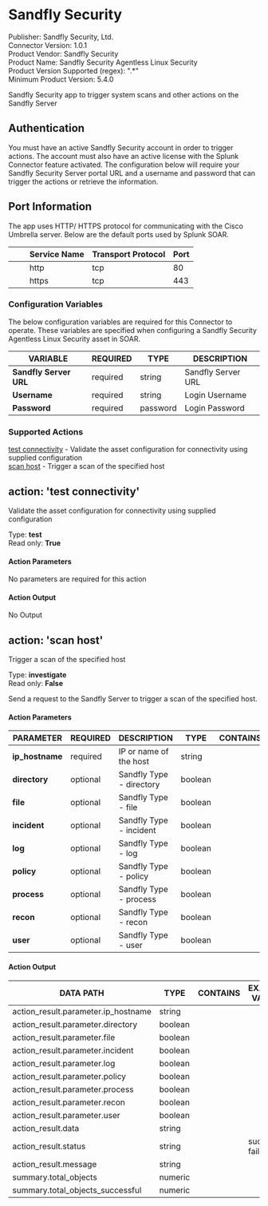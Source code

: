 [comment]: # "Auto-generated SOAR connector documentation"
# Sandfly Security

Publisher: Sandfly Security, Ltd\.  
Connector Version: 1\.0\.1  
Product Vendor: Sandfly Security  
Product Name: Sandfly Security Agentless Linux Security  
Product Version Supported (regex): "\.\*"  
Minimum Product Version: 5\.4\.0  

Sandfly Security app to trigger system scans and other actions on the Sandfly Server


## Authentication

You must have an active Sandfly Security account in order to trigger actions. The account must also
have an active license with the Splunk Connector feature activated. The configuration below will
require your Sandfly Security Server portal URL and a username and password that can trigger the
actions or retrieve the information.

## Port Information

The app uses HTTP/ HTTPS protocol for communicating with the Cisco Umbrella server. Below are the
default ports used by Splunk SOAR.

|         Service Name | Transport Protocol | Port |
|----------------------|--------------------|------|
|         http         | tcp                | 80   |
|         https        | tcp                | 443  |


### Configuration Variables
The below configuration variables are required for this Connector to operate.  These variables are specified when configuring a Sandfly Security Agentless Linux Security asset in SOAR.

VARIABLE | REQUIRED | TYPE | DESCRIPTION
-------- | -------- | ---- | -----------
**Sandfly Server URL** |  required  | string | Sandfly Server URL
**Username** |  required  | string | Login Username
**Password** |  required  | password | Login Password

### Supported Actions  
[test connectivity](#action-test-connectivity) - Validate the asset configuration for connectivity using supplied configuration  
[scan host](#action-scan-host) - Trigger a scan of the specified host  

## action: 'test connectivity'
Validate the asset configuration for connectivity using supplied configuration

Type: **test**  
Read only: **True**

#### Action Parameters
No parameters are required for this action

#### Action Output
No Output  

## action: 'scan host'
Trigger a scan of the specified host

Type: **investigate**  
Read only: **False**

Send a request to the Sandfly Server to trigger a scan of the specified host\.

#### Action Parameters
PARAMETER | REQUIRED | DESCRIPTION | TYPE | CONTAINS
--------- | -------- | ----------- | ---- | --------
**ip\_hostname** |  required  | IP or name of the host | string | 
**directory** |  optional  | Sandfly Type \- directory | boolean | 
**file** |  optional  | Sandfly Type \- file | boolean | 
**incident** |  optional  | Sandfly Type \- incident | boolean | 
**log** |  optional  | Sandfly Type \- log | boolean | 
**policy** |  optional  | Sandfly Type \- policy | boolean | 
**process** |  optional  | Sandfly Type \- process | boolean | 
**recon** |  optional  | Sandfly Type \- recon | boolean | 
**user** |  optional  | Sandfly Type \- user | boolean | 

#### Action Output
DATA PATH | TYPE | CONTAINS | EXAMPLE VALUES
--------- | ---- | -------- | --------------
action\_result\.parameter\.ip\_hostname | string |  |  
action\_result\.parameter\.directory | boolean |  |  
action\_result\.parameter\.file | boolean |  |  
action\_result\.parameter\.incident | boolean |  |  
action\_result\.parameter\.log | boolean |  |  
action\_result\.parameter\.policy | boolean |  |  
action\_result\.parameter\.process | boolean |  |  
action\_result\.parameter\.recon | boolean |  |  
action\_result\.parameter\.user | boolean |  |  
action\_result\.data | string |  |  
action\_result\.status | string |  |   success  failed 
action\_result\.message | string |  |  
summary\.total\_objects | numeric |  |  
summary\.total\_objects\_successful | numeric |  |  